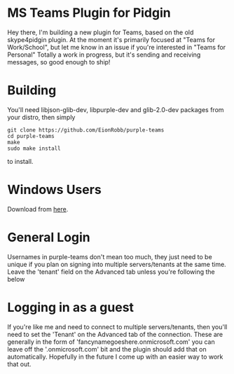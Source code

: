 MS Teams Plugin for Pidgin
==========================

Hey there, I'm building a new plugin for Teams, based on the old skype4pidgin plugin.  At the moment it's primarily focused at "Teams for Work/School", but let me know in an issue if you're interested in "Teams for Personal"
Totally a work in progress, but it's sending and receiving messages, so good enough to ship!

Building
========
You'll need libjson-glib-dev, libpurple-dev and glib-2.0-dev packages from your distro, then simply
```
git clone https://github.com/EionRobb/purple-teams
cd purple-teams
make
sudo make install
```
to install.

Windows Users
=============
Download from [here](https://eion.robbmob.com/libteams.dll).

General Login
=============
Usernames in purple-teams don't mean too much, they just need to be unique if you plan on signing into multiple servers/tenants at the same time.  Leave the 'tenant' field on the Advanced tab unless you're following the below

Logging in as a guest
=====================
If you're like me and need to connect to multiple servers/tenants, then you'll need to set the 'Tenant' on the Advanced tab of the connection.  These are generally in the form of 'fancynamegoeshere.onmicrosoft.com'  you can leave off the '.onmicrosoft.com' bit and the plugin should add that on automatically.   Hopefully in the future I come up with an easier way to work that out.
